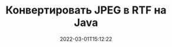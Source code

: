 ---
############################# Static ############################
layout: "auto-gen-conversion"
date: 2022-03-01T15:12:22
draft: false
otherformats: bmp dcm emf emz gif ico jp2 jpeg jpg png pps ppsx ppt pptx psb psd svg svgz tga tif tiff webp wmf wmz

############################# Head ############################
head_title: "Конвертация файлов JPEG в RTF на Java"
head_description: "Преобразование JPEG в RTF на Java с помощью нескольких строк кода. Конвертация более 160 форматов файлов с помощью API преобразования документов GroupDocs для Java."

############################# Header ############################
title: "Конвертировать JPEG в RTF на Java"
description: "Перевести JPEG в RTF с помощью нескольких строк Java кода"
bg_image: "https://cms.admin.containerize.com/templates/aspose/App_Themes/V3/images/bg/header1.png"
bg_overlay: false
button:
    enable: true

############################# SubMenu ############################
submenu:
    enable: true

    left:
        img_alt: "GroupDocs.Conversion for Java"
        image: "https://cms.admin.containerize.com/templates/groupdocs/images/product-logos/90x90-noborder/groupdocs-conversion-java.png"
        product: "GroupDocs.Conversion"
        platform: "Java"

    

############################# About ############################
about:
    enable: true
    title: "О GroupDocs.Conversion for Java API"
    content: |
        [GroupDocs.Conversion for Java](https://products.groupdocs.com/ru/conversion/java/) — это расширенный API преобразования форматов файлов для преобразования между популярными форматами изображений и документов, такими как Microsoft Office, OpenDocument, PDF, HTML, электронная почта, CAD. и многое другое, используя несколько строк кода. Собственный API автоматически определяет форматы исходных документов и предлагает множество параметров для настройки преобразованных документов. Наряду с функцией извлечения информации из документа, он также поддерживает кэширование результатов преобразования на локальный диск по умолчанию. Однако любой тип кэш-хранилища может поддерживаться путем реализации соответствующих интерфейсов — Amazon S3, Dropbox, Google Drive, Windows Azure, Reddis или любых других.
    

overview:
    enable: true
    content: |
        Преобразуйте свои файлы JPEG в файлы RTF в Java. Для этого понадобится всего пара строк кода Java на любой платформе по вашему выбору, например — Windows, Linux, macOS.
        Вы можете бесплатно попробовать конвертацию JPEG в RTF и оценить качество результатов преобразования.
        Наряду с простыми сценариями преобразования файлов вы можете попробовать более сложные варианты загрузки исходного файла JPEG и сохранения выходного результата RTF.
        
        Например, для исходного файла JPEG можно использовать следующие параметры загрузки:

        * автоматическое определение формата файла;
        * указать пароль для защищенных файлов (если формат файла это поддерживает);
        * заменить отсутствующие шрифты, чтобы сохранить внешний вид документа.

        Существуют также расширенные возможности преобразования для файла RTF:

        * конвертировать определенную страницу документа или диапазон страниц;
        * добавить водяной знак в преобразованный файл RTF.

        После завершения преобразования вы можете сохранить файл RTF по локальному пути к файлу или в любое стороннее хранилище, такое как FTP, Amazon S3, Google Drive, Dropbox и т. д.
        Обратите внимание - для преобразования JPEG в RTF не требуется установка какого-либо дополнительного программного обеспечения, например MS Office, Open Office, Adobe Acrobat Reader и т. д. 


############################# Steps ############################
steps:
    enable: true
    title_left: "Шаги для конвертации JPEG в RTF на Java"
    content_left: |
        [GroupDocs.Conversion](https://products.groupdocs.com/ru/conversion/java/) позволяет разработчикам легко преобразовать файл JPEG в RTF с помощью нескольких строк кода.

        * Создайте новый экземпляр класса Converter и загрузите файл JPEG с полным путем
        * Установите ConvertOptions для типа документа RTF.
        * Вызовите метод convert() и передайте имя документа (полный путь) и формат (RTF) в качестве параметра
        
    title_right: "Системные Требования"
    content_right: |
        Базовое преобразование с помощью GroupDocs.Conversion для API Java можно выполнить всего несколькими строками кода. Наши API поддерживаются на всех основных платформах и операционных системах. Перед выполнением приведенного ниже кода убедитесь, что в вашей системе установлены следующие предварительные компоненты.

        * Операционные системы: Microsoft Windows, Linux, MacOS
        * Среда разработки: NetBeans, Intellij IDEA, Eclipse и т. д.
        * Среда выполнения Java: J2SE 6.0 и выше
        * Получите последнюю версию GroupDocs.Conversion для Java от [Maven](https://repository.groupdocs.com/webapp/#/artifacts/browse/tree/General/repo/com/groupdocs/groupdocs-conversion)
        
    code: |
        ```java
        // Загрузите исходный файл JPEG для преобразования
        Converter converter = new Converter("input.jpeg");
        // Подготовьте параметры преобразования для целевого формата RTF
        ConvertOptions convertOptions = new FileType().fromExtension("rtf").getConvertOptions();
        // Преобразование в формат RTF
        converter.convert("output.rtf", convertOptions);
        
        ```
        
demos:
    enable: true
    title: "Демонстрация JPEG в RTF"
    content: |
       Конвертируйте JPEG в RTF прямо сейчас, посетив веб-сайт [GroupDocs.Conversion](https://products.groupdocs.app/conversion/). Бесплатная демонстрация имеет следующие преимущества
       

more_formats:
    enable: true
    title: "Другие поддерживаемые преобразования JPEG"
    content: "Вы также можете конвертировать JPEG во многие другие форматы файлов. Пожалуйста, смотрите список ниже."
       
       
back_to_top:
    enable: true
---